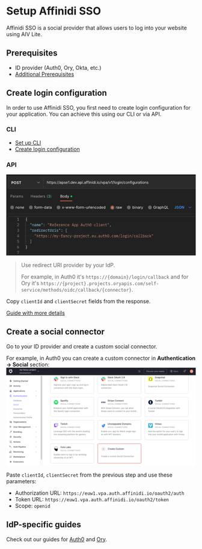 # Setup Affinidi SSO

Affinidi SSO is a social provider that allows users to log into your website using AIV Lite.

## Prerequisites

- ID provider (Auth0, Ory, Okta, etc.)
- [Additional Prerequisites](https://lemmatree.atlassian.net/wiki/spaces/NETCORE/pages/2735334981938/ASA+Developer+Guide+-+Get+Started#Prerequisites)

## Create login configuration

In order to use Affinidi SSO, you first need to create login configuration for your application. You can achieve this using our CLI or via API.

### CLI

- [Set up CLI](https://beta-testing.dev.in.affinidi.io/eap-main/getting-started/affinidi-cli-setup/)
- [Create login configuration](https://lemmatree.atlassian.net/wiki/spaces/NETCORE/pages/2735334981938/ASA+Developer+Guide+-+Get+Started#Creating-a-new-Login-Configuration-(via-CLI))

### API

![Create login configuration](./images/create-login-configuration.png)  

> Use redirect URI provider by your IdP.  
> 
> For example, in Auth0 it's `https://{domain}/login/callback` and for Ory it's `https://{project}.projects.oryapis.com/self-service/methods/oidc/callback/{connector}`.

Copy `clientId` and `clientSecret` fields from the response.

[Guide with more details](https://lemmatree.atlassian.net/wiki/spaces/NETCORE/pages/2735340716109/ASA+Developer+Guide+-+Managing+Login+Configurations#Create-a-New-Login-Configuration-%2Fvpa%2Fv1%2Flogin%2Fconfigurations)

## Create a social connector

Go to your ID provider and create a custom social connector.

For example, in Auth0 you can create a custom connector in **Authentication -> Social** section:
![Create a social connector](./images/create-social-connector.png)  

Paste `clientId`, `clientSecret` from the previous step and use these parameters:
- Authorization URL: `https://euw1.vpa.auth.affinidi.io/oauth2/auth`
- Token URL: `https://euw1.vpa.auth.affinidi.io/oauth2/token`
- Scope: `openid`

## IdP-specific guides

Check out our guides for [Auth0](./auth0/setup-auth0.md) and [Ory](./ory/setup-ory.md).
